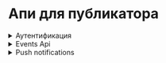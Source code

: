 # Апи для публикатора

<details><summary>Аутентификация</summary>
<p>

Аутентификация выполняется через oauth: Resource Owner Password http://oauthbible.com/#oauth-2-two-legged

```sh
curl -X POST "https://${client_id}:${client_secret}@oauth.evotor.ru/oauth/token?username=${publisher_email}&password=${publisher_password}&grant_type=password"
```

Пример ответа:
```json
{
"access_token":"eyJhbGci...",
"token_type":"bearer",
"refresh_token":"eyJhbGci...",
"expires_in":1799,
"scope": "push-notification:write event:read app:read"
}
```
Также допустимо использование персональных токенов разработчика, которые являются частным случаем oauth.

### Замечания
1) Срок жизни токена может быть изменен на стороне сервера

</p>
</details>

<details><summary>Events Api</summary>
<p>

Все прикладные события, помимо уведомления через _webhook'и_, доступны через _rest апи_.
Более того, использование _Event streaming_ позволяет отказаться от _webhook'ов_.

### Получение за заданный интервал времени
```sh
 curl -X GET  -H 'Authorization: bearer {OAUTH_TOKEN}' -H 'Accept: application/vnd.evotor.v2+json' https://dev.evotor.ru/apps/{application_id}/events?since={timestamp}&until={until}&types={optional_event_types}'
 ```
Поле _since_ не является обязательным. Дата, с которой получить последующие события - UNIX timestamp.
Полу _until_ не является обязательным. По-умолчанию равна _now()_
Поле _types_ не является обязательным. Фильтр для типов забытий - конкатенация названий типов через запятую. По-умолчанию возвращаются все события заданного приложения.

Запрос возвращает первую страницу.
Пример ответа:
```json
{
"items": [
{
            "id": "d8f8ad3e-4d3a-4064-9fc0-a81f49098f02", 
            "payload": {
            "_comment": "<payload body>"
            }, 
            "timestamp": "2018-03-26T16:59:11.048+0000", 
            "type": "document",
            "action": "created"
        },
],
"paging": {
  "next_cursor": "<cursor string value>"
}
}
```

Для получения последующих страниц требуется указать значение курсора:
```sh
 curl -X GET  -H 'Authorization: bearer {OAUTH_TOKEN}' https://dev.evotor.ru/apps/{application_id}/events?cursor={cursor string value}'
```
Пустой объект _paging_ означает достижение последней страницы

### Event streaming 
```sh
 curl -X GET  -H 'Authorization: bearer {OAUTH_TOKEN}' -H 'Accept: application/stream+json' https://dev.evotor.ru/apps/{application_id}/events?since={timestamp}'
 ```
 При указании _Accept_Type_ равным _application/stream+json_ будет использоваться https://en.wikipedia.org/wiki/JSON_streaming с разделителем '\n'. 
 Содержимое каждого отдельного события не отличается от описанных выше.
 С целью поддержания постоянного соединения, каждые 30 секунд сервер отправляет техническое событие вида:
```json
{
  "id":"139ab11a-d917-4ad9-b36e-5049f7393aad",
  "type": "system",
  "action": "ping"
}
```
 
## Поддерживаемые типы
* document
* store
* employee
* device

</p>
</details>

<details><summary>Push notifications</summary>
<p>

Возможность отправки прикладных пушей на устройства, где установлено приложение разработчика.

```sh
curl -X POST 'https://dev.evotor.ru/apps/{application_id}/push-notifications' -d '{"devices":["device-guid-1", "device-guid-2"],"payload":{"magic_field":123456,"magicString":"STR"}, "active_till": {timestamp}}' -H 'Content-Type:application/json' -H "Authorization: bearer {OAUTH_TOKEN}"
```
Обязательное поле _devices_ является списком идентификаторов устройств, которым будет отправлен пуш.
Опциональное поле _active_till_ указывает дату, до которой пуш считается активным. Если при достижении указанной даты, пуш не будет принят устройством, то пуш становится неактивным. По-умолчанию равно _now() + 2 days_
Обязательное поле _payload_ - сообщение, которое будет передано устройствам.

Пример ответа:
```json
{
  "id": "<task identifier>",
  "status": "task status: [ACCEPTED, RUNNING, FAILED, COMPLETED]", 
  "details": [
    {
      "device_id": "device-guid-1",
      "status": "delivery status: [ACCEPTED, DELIVERED, EXPIRED, REJECTED]"
    },
    {
      "device_id": "device-guid-2",
      "status": "delivery status: [ACCEPTED, DELIVERED, EXPIRED, REJECTED]"
    }
  ]
}
```
Допустимые статусы:
* ACCEPTED - принято
* DELIVERED - доставлено
* EXPIRED - достигнуто _active_till_
* REJECTED - отклонена сервером
* UNKNOWN - (по-умолчанию) неизвестная ошибка

Для получения актуального статуса требуется выполнить запрос:
```sh
curl -X GET 'https://dev.evotor.ru/apps/{application_id}/push-notifications/{task identifier}' -H 'Accept: application/vnd.evotor.v2+json' -H "Authorization: bearer {OAUTH_TOKEN}"
```
</p>
</details>
